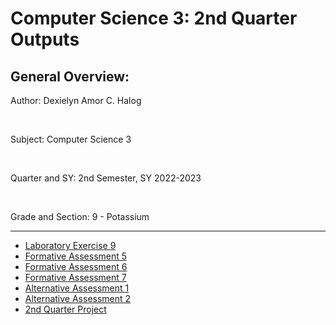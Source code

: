 # Computer Science 3: 2nd Quarter Outputs
<h2> General Overview: </h2>
<p> Author: Dexielyn Amor C. Halog </p> <br>
<p> Subject: Computer Science 3 </p> <br>
<p> Quarter and SY: 2nd Semester, SY 2022-2023 </p> <br>
<p> Grade and Section: 9 - Potassium </p> <hr>
<ul>
  <li> <a href = "https://dexiesuser.github.io/CS3-Q2/Laboratory%20Exercise%209/mod6-1_Halog.html">Laboratory Exercise 9</a> </li>
  <li> <a href = "https://dexiesuser.github.io/CS3-Q2/Formative%20Assessment%205/FA5_Halog.html">Formative Assessment 5</a> </li>
  <li> <a href = "https://dexiesuser.github.io/CS3-Q2/FA6_Halog.html">Formative Assessment 6</a> </li>
  <li> <a href = "https://dexiesuser.github.io/CS3-Q2/FA7_Halog.html">Formative Assessment 7</a> </li>
  <li> <a href = "https://dexiesuser.github.io/CS3-Q2/AA2_Halog/home.html">Alternative Assessment 1</a> </li>
  <li> <a href = "https://dexiesuser.github.io/CS3-Q2/AA2_Halog_1/AA2_Halog.html">Alternative Assessment 2</a> </li>
  <li> <a href = "https://dexiesuser.github.io/CS3-Q2/PotassiumHalog2ndQtrProject">2nd Quarter Project</a> </li>
<ul>
